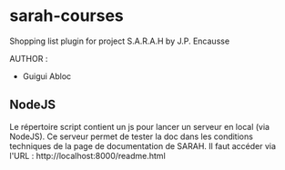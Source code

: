 sarah-courses
=============

Shopping list plugin for project S.A.R.A.H by J.P. Encausse

AUTHOR :
* Guigui Abloc

NodeJS
------

Le répertoire script contient un js pour lancer un serveur en local (via NodeJS). Ce serveur permet de tester la doc
dans les conditions techniques de la page de documentation de SARAH. Il faut accéder via l'URL : http://localhost:8000/readme.html

